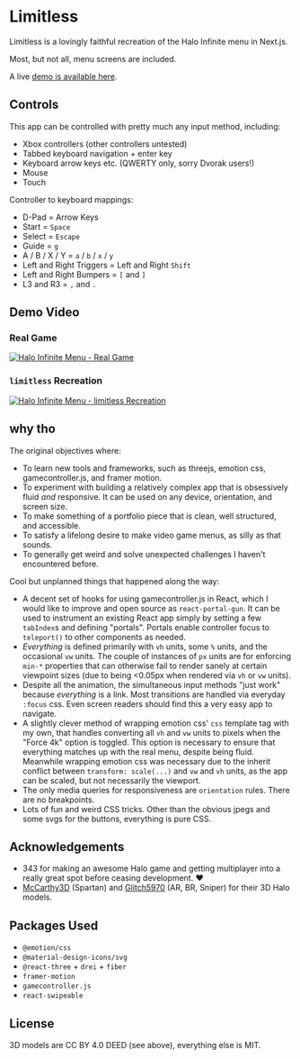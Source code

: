 # Limitless

Limitless is a lovingly faithful recreation of the Halo Infinite menu in Next.js.

Most, but not all, menu screens are included.

A live [demo is available here](https://limitless-rho.vercel.app/).

## Controls

This app can be controlled with pretty much any input method, including:

- Xbox controllers (other controllers untested)
- Tabbed keyboard navigation + enter key
- Keyboard arrow keys etc. (QWERTY only, sorry Dvorak users!)
- Mouse
- Touch

Controller to keyboard mappings:

- D-Pad = Arrow Keys
- Start = `Space`
- Select = `Escape`
- Guide = `g`
- A / B / X / Y = `a` / `b` / `x` / `y`
- Left and Right Triggers = Left and Right `Shift`
- Left and Right Bumpers = `[` and `]`
- L3 and R3 = `,` and `.`

## Demo Video

### Real Game

[![Halo Infinite Menu - Real Game](https://img.youtube.com/vi/sfrTM30ZL_c/hqdefault.jpg)](https://www.youtube.com/watch?v=sfrTM30ZL_c)

### `limitless` Recreation

[![Halo Infinite Menu - limitless Recreation](https://img.youtube.com/vi/YgRWJ0OIQFY/hqdefault.jpg)](https://www.youtube.com/watch?v=YgRWJ0OIQFY)

## why tho

The original objectives where:

- To learn new tools and frameworks, such as threejs, emotion css, gamecontroller.js, and framer motion.
- To experiment with building a relatively complex app that is obsessively fluid *and* responsive. It can be used on any device, orientation, and screen size.
- To make something of a portfolio piece that is clean, well structured, and accessible.
- To satisfy a lifelong desire to make video game menus, as silly as that sounds.
- To generally get weird and solve unexpected challenges I haven't encountered before.

Cool but unplanned things that happened along the way:

- A decent set of hooks for using gamecontroller.js in React, which I would like to improve and open source as `react-portal-gun`.  It can be used to instrument an existing React app simply by setting a few `tabIndex`s and defining "portals". Portals enable controller focus to `teleport()` to other components as needed.
- *Everything* is defined primarily with `vh` units, some `%` units, and the occasional `vw` units. The couple of instances of `px` units are for enforcing `min-*` properties that can otherwise fail to render sanely at certain viewpoint sizes (due to being <0.05px when rendered via `vh` or `vw` units).
- Despite all the animation, the simultaneous input methods "just work" because *everything* is a link. Most transitions are handled via everyday `:focus` css. Even screen readers should find this a very easy app to navigate.
- A slightly clever method of wrapping emotion css' `css` template tag with my own, that handles converting all `vh` and `vw` units to pixels when the "Force 4k" option is toggled. This option is necessary to ensure that everything matches up with the real menu, despite being fluid. Meanwhile wrapping emotion css was necessary due to the inherit conflict between `transform: scale(...)` and `vw` and `vh` units, as the app can be scaled, but not necessarily the viewport.
- The only media queries for responsiveness are `orientation` rules. There are no breakpoints.
- Lots of fun and weird CSS tricks. Other than the obvious jpegs and some svgs for the buttons, everything is pure CSS.

## Acknowledgements

- 343 for making an awesome Halo game and getting multiplayer into a really great spot before ceasing development. ❤️
- [McCarthy3D](https://sketchfab.com/joshuawatt811) (Spartan) and [Glitch5970](https://sketchfab.com/Glitch5970) (AR, BR, Sniper) for their 3D Halo models.

## Packages Used

- `@emotion/css`
- `@material-design-icons/svg`
- `@react-three` + `drei` + `fiber`
- `framer-motion`
- `gamecontroller.js`
- `react-swipeable`

## License

3D models are CC BY 4.0 DEED (see above), everything else is MIT.

